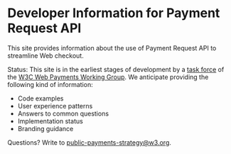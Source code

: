 
# Developer Information for Payment Request API

This site provides information about the use of Payment Request API to streamline Web checkout. 

Status: This site is in the earliest stages of development by a [task force](https://github.com/w3c/webpayments/wiki/Adoption2017) of the [W3C Web Payments Working Group](http://www.w3.org/Payments/WG/). We anticipate providing the following kind of information:

* Code examples
* User experience patterns
* Answers to common questions
* Implementation status 
* Branding guidance

Questions? Write to public-payments-strategy@w3.org.
